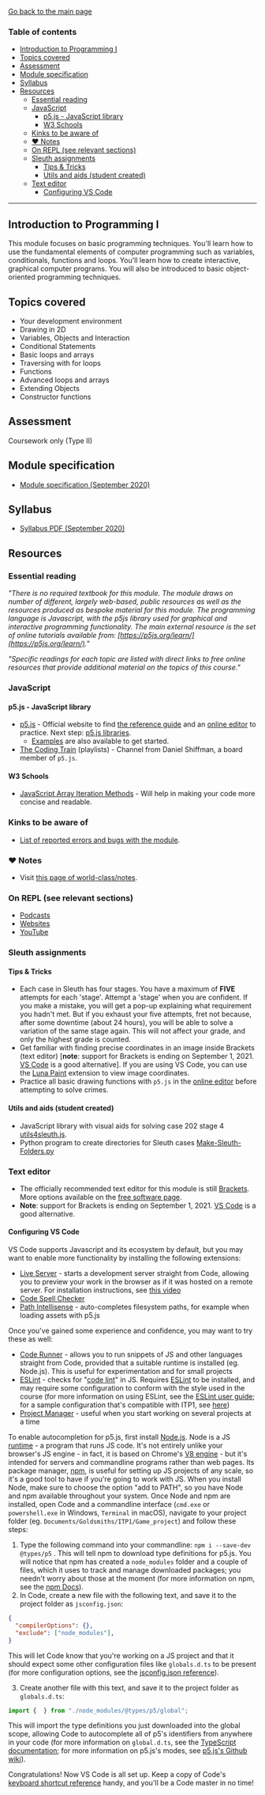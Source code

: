 [Go back to the main page](../../../README.md)

### Table of contents

- [Introduction to Programming I](#introduction-to-programming-i)
- [Topics covered](#topics-covered)
- [Assessment](#assessment)
- [Module specification](#module-specification)
- [Syllabus](#syllabus)
- [Resources](#resources)
  - [Essential reading](#essential-reading)
  - [JavaScript](#javascript)
    - [p5.js - JavaScript library](#p5js---javascript-library)
    - [W3 Schools](#w3-schools)
  - [Kinks to be aware of](#kinks-to-be-aware-of)
  - [:heart: Notes](#heart-notes)
  - [On REPL (see relevant sections)](#on-repl-see-relevant-sections)
  - [Sleuth assignments](#sleuth-assignments)
    - [Tips & Tricks](#tips--tricks)
    - [Utils and aids (student created)](#utils-and-aids-student-created)
  - [Text editor](#text-editor)
    - [Configuring VS Code](#configuring-vs-code)

---

## Introduction to Programming I

This module focuses on basic programming techniques. You'll learn
how to use the fundamental elements of computer programming such as
variables, conditionals, functions and loops. You'll learn how to
create interactive, graphical computer programs. You will also be
introduced to basic object-oriented programming techniques.

## Topics covered

- Your development environment
- Drawing in 2D
- Variables, Objects and Interaction
- Conditional Statements
- Basic loops and arrays
- Traversing with for loops
- Functions
- Advanced loops and arrays
- Extending Objects
- Constructor functions

## Assessment

Coursework only (Type II)

## Module specification

- [Module specification (September 2020)](https://github.com/world-class/binary-assets/blob/master/modules/module-specification/CM1005_ITP1-Module-Spec.pdf)

## Syllabus

- [Syllabus PDF (September 2020)](https://github.com/world-class/binary-assets/blob/master/modules/syllabi/Syllabus_CM1005_ITP1.pdf)

## Resources

### Essential reading

_"There is no required textbook for this module. The module draws on number of different, largely web-based, public resources as well as the resources produced as bespoke material for this module. The programming language is Javascript, with the p5js library used for graphical and interactive programming functionality. The main external resource is the set of online tutorials available from: [https://p5js.org/learn/](https://p5js.org/learn/)."_

_"Specific readings for each topic are listed with direct links to free online resources that provide additional material on the topics of this course."_

### JavaScript

#### p5.js - JavaScript library

- [p5.js](https://p5js.org/) - Official website to find [the reference guide](https://p5js.org/reference) and an [online editor](https://editor.p5js.org/) to practice. Next step: [p5.js libraries](https://p5js.org/libraries/).
  - [Examples](https://p5js.org/examples/) are also available to get started.
- [The Coding Train](https://www.youtube.com/user/shiffman/playlists) (playlists) - Channel from Daniel Shiffman, a board member of `p5.js`.

#### W3 Schools

- [JavaScript Array Iteration Methods](https://www.w3schools.com/js/js_array_iteration.asp) - Will help in making your code more concise and readable.

### Kinks to be aware of

- [List of reported errors and bugs with the module](../../../kinks/level-4/cm-1005-introduction-to-programming-i/).

### :heart: Notes

- Visit [this page of world-class/notes](https://github.com/world-class/notes/tree/master/level-4/introduction-to-programming-i).

### On REPL (see relevant sections)

- [Podcasts](../../../podcasts/)
- [Websites](../../../websites/)
- [YouTube](../../../youtube/)

### Sleuth assignments

#### Tips & Tricks

- Each case in Sleuth has four stages. You have a maximum of **FIVE** attempts for each 'stage'. Attempt a 'stage' when you are confident. If you make a mistake, you will get a pop-up explaining what requirement you hadn't met. But if you exhaust your five attempts, fret not because, after some downtime (about 24 hours), you will be able to solve a variation of the same stage again. This will not affect your grade, and only the highest grade is counted.
- Get familiar with finding precise coordinates in an image inside Brackets (text editor) [**note**: support for Brackets is ending on September 1, 2021. [VS Code](https://code.visualstudio.com/) is a good alternative]. If you are using VS Code, you can use the [Luna Paint](https://marketplace.visualstudio.com/items?itemName=Tyriar.luna-paint) extension to view image coordinates.
- Practice all basic drawing functions with `p5.js` in the [online editor](https://editor.p5js.org/) before attempting to solve crimes.

#### Utils and aids (student created)

- JavaScript library with visual aids for solving case 202 stage 4 [utils4sleuth.js](https://gist.github.com/amilos/beb1eee1cbd334f1e9abca8c9772c725).
- Python program to create directories for Sleuth cases [Make-Sleuth-Folders.py](https://github.com/BlairCurrey/Make-Sleuth-Folders)

### Text editor

- The officially recommended text editor for this module is still [Brackets](http://brackets.io/). More options available on the [free software page](../../../software/).
- **Note**: support for Brackets is ending on September 1, 2021. [VS Code](https://code.visualstudio.com/) is a good alternative.

#### Configuring VS Code

VS Code supports Javascript and its ecosystem by default, but you may want to enable more functionality by installing the following extensions:

- [Live Server](https://marketplace.visualstudio.com/items?itemName=ritwickdey.LiveServer) - starts a development server straight from Code, allowing you to preview your work in the browser as if it was hosted on a remote server. For installation instructions, see [this video](https://www.youtube.com/watch?v=y4qqQeUDCBQ)
- [Code Spell Checker](https://marketplace.visualstudio.com/items?itemName=streetsidesoftware.code-spell-checker)
- [Path Intellisense](https://marketplace.visualstudio.com/items?itemName=christian-kohler.path-intellisense) - auto-completes filesystem paths, for example when loading assets with p5.js

Once you've gained some experience and confidence, you may want to try these as well:

- [Code Runner](https://marketplace.visualstudio.com/items?itemName=formulahendry.code-runner) - allows you to run snippets of JS and other languages straight from Code, provided that a suitable runtime is installed (eg. Node.js). This is useful for experimentation and for small projects
- [ESLint](https://marketplace.visualstudio.com/items?itemName=dbaeumer.vscode-eslint) - checks for "[code lint](https://en.wikipedia.org/wiki/Lint_(software))" in JS. Requires [ESLint](https://eslint.org/) to be installed, and may require some configuration to conform with the style used in the course (for more information on using ESLint, see the [ESLint user guide](https://eslint.org/docs/user-guide/configuring/); for a sample configuration that's compatible with ITP1, see [here](https://gist.githubusercontent.com/morags/2d762fd51c5ea4d733756baaf20cc6cc/raw/4093a82e966b38a75ba32bc0f623d61412ee047c/.eslintrc.json))
- [Project Manager](https://marketplace.visualstudio.com/items?itemName=alefragnani.project-manager) - useful when you start working on several projects at a time

To enable autocompletion for p5.js, first install [Node.js](https://nodejs.org/en/). Node is a JS [runtime](https://en.wikipedia.org/wiki/Runtime_system) - a program that runs JS code. It's not entirely unlike your browser's JS engine - in fact, it is based on Chrome's [V8 engine](https://en.wikipedia.org/wiki/V8_(JavaScript_engine)) - but it's intended for servers and commandline programs rather than web pages. Its package manager, [npm](https://www.npmjs.com/), is useful for setting up JS projects of any scale, so it's a good tool to have if you're going to work with JS. When you install Node, make sure to choose the option "add to PATH", so you have Node and npm available throughout your system. Once Node and npm are installed, open Code and a commandline interface (`cmd.exe` or `powershell.exe` in Windows, `Terminal` in macOS), navigate to your project folder (eg. `Documents/Goldsmiths/ITP1/Game_project`) and follow these steps:

1. Type the following command into your commandline: `npm i --save-dev @types/p5` . This will tell npm to download type definitions for p5.js. You will notice that npm has created a `node_modules` folder and a couple of files, which it uses to track and manage downloaded packages; you needn't worry about those at the moment (for more information on npm, see the [npm Docs](https://docs.npmjs.com/cli/v7/commands/npm)).
2. In Code, create a new file with the following text, and save it to the project folder as `jsconfig.json`:

```json
{
  "compilerOptions": {},
  "exclude": ["node_modules"],
}
```

This will let Code know that you're working on a JS project and that it should expect some other configuration files like `globals.d.ts` to be present (for more configuration options, see the [jsconfig.json reference](https://code.visualstudio.com/docs/languages/jsconfig)).

3. Create another file with this text, and save it to the project folder as `globals.d.ts`:

```ts
import {  } from "./node_modules/@types/p5/global";
```

This will import the type definitions you just downloaded into the global scope, allowing Code to autocomplete all of p5's identifiers from anywhere in your code (for more information on `global.d.ts`, see the [TypeScript documentation](https://www.typescriptlang.org/docs/handbook/declaration-files/templates/global-d-ts.html); for more information on p5.js's modes, see [p5.js's Github wiki](https://github.com/processing/p5.js/wiki/p5.js-overview#user-content-instantiation--namespace)).

Congratulations! Now VS Code is all set up. Keep a copy of Code's [keyboard shortcut reference](https://code.visualstudio.com/docs/getstarted/keybindings#_keyboard-shortcuts-reference) handy, and you'll be a Code master in no time!
